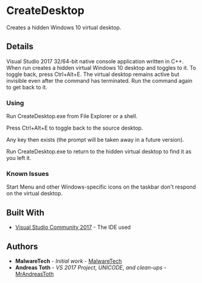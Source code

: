 # CreateDesktop

Creates a hidden Windows 10 virtual desktop.

## Details

Visual Studio 2017 32/64-bit native console application written in C++. When run creates a hidden virtual Windows 10 desktop and toggles to it. To toggle back, press Ctrl+Alt+E. The virtual desktop remains active but invisible even after the command has terminated. Run the command again to get back to it.

### Using

Run CreateDesktop.exe from File Explorer or a shell.

Press Ctrl+Alt+E to toggle back to the source desktop.

Any key then exists (the prompt will be taken away in a future version).

Run CreateDesktop.exe to return to the hidden virtual desktop to find it as you left it.

### Known Issues

Start Menu and other Windows-specific icons on the taskbar don't respond on the virtual desktop.

## Built With

* [Visual Studio Community 2017](https://www.visualstudio.com/) - The IDE used

## Authors

* **MalwareTech** - *Initial work* - [MalwareTech](https://github.com/MalwareTech)
* **Andreas Toth** - *VS 2017 Project, UNICODE, and clean-ups* - [MrAndreasToth](https://github.com/mrandreastoth)